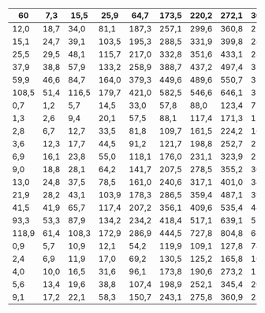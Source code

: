 | 60    | 7,3   | 15,5   | 25,9   | 64,7   | 173,5   | 220,2   | 272,1   | 306,2   | 205,5   | 55,7   | 11,5   | 8,6    |   1630,7 |
|-------|-------|--------|--------|--------|---------|---------|---------|---------|---------|--------|--------|--------|----------|
| 12,0  | 18,7  | 34,0   | 81,1   | 187,3  | 257,1   | 299,6   | 360,8   | 223,6   | 80,9    | 19,6   | 13,0   | 1687,9 |       50 |
| 15,1  | 24,7  | 39,1   | 103,5  | 195,3  | 288,5   | 331,9   | 399,8   | 245,6   | 98,6    | 24,1   | 20,3   | 1790,9 |       40 |
| 25,5  | 29,5  | 48,1   | 115,7  | 217,0  | 332,8   | 351,6   | 433,1   | 283,6   | 138,9   | 40,6   | 28,1   | 1814,9 |       30 |
| 37,9  | 38,8  | 57,9   | 133,2  | 258,9  | 388,7   | 437,2   | 497,4   | 310,6   | 171,8   | 59,8   | 37,5   | 1964,3 |       20 |
| 59,9  | 46,6  | 84,7   | 164,0  | 379,3  | 449,6   | 489,6   | 550,7   | 338,6   | 215,8   | 82,6   | 52,4   | 2107,0 |       10 |
| 108,5 | 51,4  | 116,5  | 179,7  | 421,0  | 582,5   | 546,6   | 646,1   | 376,1   | 236,9   | 95,1   | 61,8   | 2193,8 |        5 |
| 0,7   | 1,2   | 5,7    | 14,5   | 33,0   | 57,8    | 88,0    | 123,4   | 71,3    | 4,9     | 1,0    | 0,8    | 1204,3 |       95 |
| 1,3   | 2,6   | 9,4    | 20,1   | 57,5   | 88,1    | 117,4   | 171,3   | 130,6   | 12,2    | 1,5    | 1,3    | 1286,2 |       90 |
| 2,8   | 6,7   | 12,7   | 33,5   | 81,8   | 109,7   | 161,5   | 224,2   | 166,9   | 34,7    | 2,4    | 4,1    | 1362,7 |       80 |
| 3,6   | 12,3  | 17,7   | 44,5   | 91,2   | 121,7   | 198,8   | 252,7   | 239,3   | 54,6    | 11,5   | 7,2    | 1440,0 |       70 |
| 6,9   | 16,1  | 23,8   | 55,0   | 118,1  | 176,0   | 231,1   | 323,9   | 273,3   | 80,5    | 21,1   | 13,3   | 1576,0 |       60 |
| 9,0   | 18,8  | 28,1   | 64,2   | 141,7  | 207,5   | 278,5   | 355,2   | 301,5   | 110,0   | 29,0   | 18,5   | 1705,8 |       50 |
| 13,0  | 24,8  | 37,5   | 78,5   | 161,0  | 240,6   | 317,1   | 401,0   | 344,9   | 119,4   | 43,7   | 26,4   | 1863,9 |       40 |
| 21,9  | 28,2  | 43,1   | 103,9  | 178,3  | 286,5   | 359,4   | 487,1   | 391,8   | 162,7   | 58,6   | 39,7   | 1982,9 |       30 |
| 41,5  | 41,9  | 65,7   | 117,4  | 207,2  | 356,1   | 409,6   | 535,4   | 449,6   | 178,6   | 76,1   | 49,5   | 2181,2 |       20 |
| 93,3  | 53,3  | 87,9   | 134,2  | 234,2  | 418,4   | 517,1   | 639,1   | 535,9   | 229,3   | 111,0  | 73,8   | 2330,6 |       10 |
| 118,9 | 61,4  | 108,3  | 172,9  | 286,9  | 444,5   | 727,8   | 804,8   | 686,3   | 311,3   | 184,6  | 104,0  | 2542,5 |        5 |
| 0,9   | 5,7   | 10,9   | 12,1   | 54,2   | 119,9   | 109,1   | 127,8   | 74,9    | 7,2     | 0,4    | 0,0    | 1427,3 |       95 |
| 2,4   | 6,9   | 11,9   | 17,0   | 69,2   | 130,5   | 125,2   | 165,8   | 105,2   | 19,5    | 1,1    | 0,3    | 1492,3 |       90 |
| 4,0   | 10,0  | 16,5   | 31,6   | 96,1   | 173,8   | 190,6   | 273,2   | 171,9   | 39,3    | 2,1    | 1,0    | 1628,4 |       80 |
| 5,6   | 13,4  | 19,6   | 38,8   | 107,4  | 198,9   | 252,1   | 345,4   | 205,2   | 61,6    | 5,5    | 4,0    | 1729,1 |       70 |
| 9,1   | 17,2  | 22,1   | 58,3   | 150,7  | 243,1   | 275,8   | 360,9   | 237,8   | 83,7    | 12,4   | 6,0    | 1796,7 |       60 |